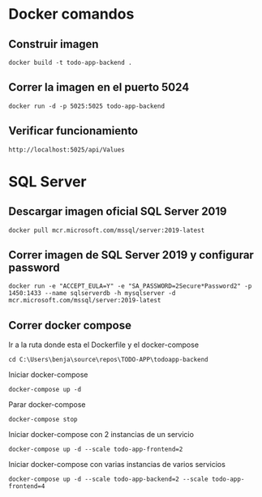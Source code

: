 # Docker comandos

## Construir imagen
```
docker build -t todo-app-backend .
```

## Correr la imagen en el puerto 5024
```
docker run -d -p 5025:5025 todo-app-backend
```

## Verificar funcionamiento
```
http://localhost:5025/api/Values
```

# SQL Server

## Descargar imagen oficial SQL Server 2019
```
docker pull mcr.microsoft.com/mssql/server:2019-latest
```

## Correr imagen de SQL Server 2019 y configurar password

```
docker run -e "ACCEPT_EULA=Y" -e "SA_PASSWORD=2Secure*Password2" -p 1450:1433 --name sqlserverdb -h mysqlserver -d mcr.microsoft.com/mssql/server:2019-latest
```


## Correr docker compose
Ir a la ruta donde esta el Dockerfile y el docker-compose
```
cd C:\Users\benja\source\repos\TODO-APP\todoapp-backend
```

Iniciar docker-compose
```
docker-compose up -d
```

Parar docker-compose
```
docker-compose stop
```

Iniciar docker-compose con 2 instancias de un servicio 
```
docker-compose up -d --scale todo-app-frontend=2
```

Iniciar docker-compose con varias instancias de varios servicios 
```
docker-compose up -d --scale todo-app-backend=2 --scale todo-app-frontend=4
```